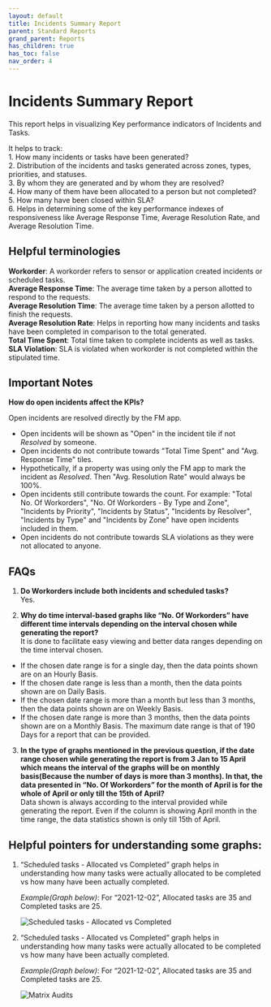 ```yaml
---
layout: default
title: Incidents Summary Report
parent: Standard Reports
grand_parent: Reports
has_children: true
has_toc: false
nav_order: 4
---
```


# Incidents Summary Report

This report helps in visualizing Key performance indicators of Incidents and Tasks.<br />

It helps to track:<br />
    1. How many incidents or tasks have been generated?<br />
    2. Distribution of the incidents and tasks generated across zones, types, priorities, and statuses.<br />
    3. By whom they are generated and by whom they are resolved?<br />
    4. How many of them have been allocated to a person but not completed?<br />
    5. How many have been closed within SLA?<br />
    6. Helps in determining some of the key performance indexes of responsiveness like Average Response Time, Average Resolution Rate, and Average Resolution Time.<br />

## Helpful terminologies

**Workorder**: A workorder refers to sensor or application created incidents or scheduled tasks.<br />
**Average Response Time**: The average time taken by a person allotted to respond to the requests.<br />
**Average Resolution Time**: The average time taken by a person allotted to finish the requests.<br />
**Average Resolution Rate**: Helps in reporting how many incidents and tasks have been completed in comparison to the total generated.<br />
**Total Time Spent**: Total time taken to complete incidents as well as tasks.<br />
**SLA Violation**: SLA is violated when workorder is not completed within the stipulated time.<br />

## Important Notes

**How do open incidents affect the KPIs?**<br />

Open incidents are resolved directly by the FM app. 

- Open incidents will be shown as "Open" in the incident tile if not *Resolved* by someone.
- Open incidents do not contribute towards "Total Time Spent" and "Avg. Response Time" tiles.
- Hypothetically, if a property was using only the FM app to mark the incident as *Resolved*. Then "Avg. Resolution Rate" would always be 100%.
- Open incidents still contribute towards the count. For example: "Total No. Of Workorders", "No. Of Workorders - By Type and Zone", "Incidents by Priority", "Incidents by Status", "Incidents by Resolver", "Incidents by Type" and "Incidents by Zone" have open incidents included in them.
- Open incidents do not contribute towards SLA violations as they were not allocated to anyone.

## FAQs

1. **Do Workorders include both incidents and scheduled tasks?**<br />
Yes.

2. **Why do time interval-based graphs like “No. Of Workorders” have different time intervals depending on the interval chosen while generating the report?**<br />
It is done to facilitate easy viewing and better data ranges depending on the time interval chosen.  
- If the chosen date range is for a single day, then the data points shown are on an Hourly Basis.
- If the chosen date range is less than a month, then the data points shown are on Daily Basis.
- If the chosen date range is more than a month but less than 3 months, then the data points shown are on Weekly Basis.
- If the chosen date range is more than 3 months, then the data points shown are on a Monthly Basis.
The maximum date range is that of 190 Days for a report that can be provided.

3. **In the type of graphs mentioned in the previous question, if the date range chosen while generating the report is from 3 Jan to 15 April which means the interval of the graphs will be on monthly basis(Because the number of days is more than 3 months). In that, the data presented in “No. Of Workorders” for the month of April is for the whole of April or only till the 15th of April?**<br />
Data shown is always according to the interval provided while generating the report. Even if the column is showing April month in the time range, the data statistics shown is only till 15th of April.

## Helpful pointers for understanding some graphs:

1. “Scheduled tasks - Allocated vs Completed” graph helps in understanding how many tasks were actually allocated to be completed vs how many have been actually completed.<br />

    *Example(Graph below)*: For “2021-12-02”, Allocated tasks are 35 and Completed tasks are 25.

    ![Scheduled tasks - Allocated vs Completed](https://www.smartclean.io/matrix/images/reports/incidentsSummaryDetails/VR-1.png)


2. “Scheduled tasks - Allocated vs Completed” graph helps in understanding how many tasks were actually allocated to be completed vs how many have been actually completed.<br />

    *Example(Graph below)*: For “2021-12-02”, Allocated tasks are 35 and Completed tasks are 25.

    ![Matrix Audits](https://www.smartclean.io/matrix/images/reports/incidentsSummaryDetails/VR-2.png)

